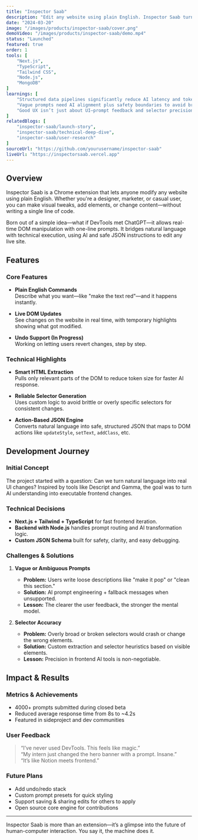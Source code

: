 ```yaml
---
title: "Inspector Saab"
description: "Edit any website using plain English. Inspector Saab turns your words into live DOM updates—no code, no DevTools, just magic."
date: "2024-03-20"
image: "/images/products/inspector-saab/cover.png"
demoVideo: "/images/products/inspector-saab/demo.mp4"
status: "Launched"
featured: true
order: 1
tools: [
    "Next.js",
    "TypeScript",
    "Tailwind CSS",
    "Node.js",
    "MongoDB"
]
learnings: [
    "Structured data pipelines significantly reduce AI latency and token usage.",
    "Vague prompts need AI alignment plus safety boundaries to avoid breaking the site.",
    "Good UX isn’t just about UI—prompt feedback and selector precision build user trust."
]
relatedBlogs: [
    "inspector-saab/launch-story",
    "inspector-saab/technical-deep-dive",
    "inspector-saab/user-research"
]
sourceUrl: "https://github.com/yourusername/inspector-saab"
liveUrl: "https://inspectorsaab.vercel.app"
---
```


## Overview

Inspector Saab is a Chrome extension that lets anyone modify any website using plain English. Whether you're a designer, marketer, or casual user, you can make visual tweaks, add elements, or change content—without writing a single line of code.

Born out of a simple idea—what if DevTools met ChatGPT—it allows real-time DOM manipulation with one-line prompts. It bridges natural language with technical execution, using AI and safe JSON instructions to edit any live site.

## Features

### Core Features

- **Plain English Commands**  
  Describe what you want—like "make the text red"—and it happens instantly.

- **Live DOM Updates**  
  See changes on the website in real time, with temporary highlights showing what got modified.

- **Undo Support (In Progress)**  
  Working on letting users revert changes, step by step.

### Technical Highlights

- **Smart HTML Extraction**  
  Pulls only relevant parts of the DOM to reduce token size for faster AI response.

- **Reliable Selector Generation**  
  Uses custom logic to avoid brittle or overly specific selectors for consistent changes.

- **Action-Based JSON Engine**  
  Converts natural language into safe, structured JSON that maps to DOM actions like `updateStyle`, `setText`, `addClass`, etc.

## Development Journey

### Initial Concept

The project started with a question: Can we turn natural language into real UI changes? Inspired by tools like Descript and Gamma, the goal was to turn AI understanding into executable frontend changes.

### Technical Decisions

- **Next.js + Tailwind + TypeScript** for fast frontend iteration.
- **Backend with Node.js** handles prompt routing and AI transformation logic.
- **Custom JSON Schema** built for safety, clarity, and easy debugging.

### Challenges & Solutions

1. **Vague or Ambiguous Prompts**
   - **Problem:** Users write loose descriptions like "make it pop" or "clean this section."
   - **Solution:** AI prompt engineering + fallback messages when unsupported.
   - **Lesson:** The clearer the user feedback, the stronger the mental model.

2. **Selector Accuracy**
   - **Problem:** Overly broad or broken selectors would crash or change the wrong elements.
   - **Solution:** Custom extraction and selector heuristics based on visible elements.
   - **Lesson:** Precision in frontend AI tools is non-negotiable.

## Impact & Results

### Metrics & Achievements

- 4000+ prompts submitted during closed beta
- Reduced average response time from 8s to ~4.2s
- Featured in sideproject and dev communities

### User Feedback

> “I’ve never used DevTools. This feels like magic.”  
> “My intern just changed the hero banner with a prompt. Insane.”  
> “It’s like Notion meets frontend.”

### Future Plans

- Add undo/redo stack  
- Custom prompt presets for quick styling  
- Support saving & sharing edits for others to apply  
- Open source core engine for contributions  

---

Inspector Saab is more than an extension—it’s a glimpse into the future of human-computer interaction. You say it, the machine does it.
